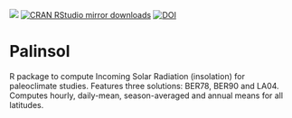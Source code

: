 [![](https://www.r-pkg.org/badges/version/palinsol)](https://www.r-pkg.org/pkg/palinsol)
[![CRAN RStudio mirror downloads](https://cranlogs.r-pkg.org/badges/palinsol)](https://www.r-pkg.org/pkg/palinsol)
[![DOI](https://zenodo.org/badge/DOI/10.5281/zenodo.7198474.svg)](https://doi.org/10.5281/zenodo.7198474)

# Palinsol

R package to compute Incoming Solar Radiation (insolation) for paleoclimate studies.
Features three solutions: BER78, BER90 and LA04. Computes hourly, daily-mean, season-averaged
and annual means for all latitudes.
